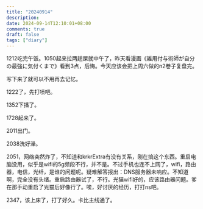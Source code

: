 ```yaml
---
title: "20240914"
description: 
date: 2024-09-14T12:10:01+08:00
comments: true
draft: false
tags: ["diary"]
---
```

1212吃完午饭。1050起来拉两趟屎就中午了，昨天看漫画《雑用付与術師が自分の最強に気付くまで》看到3点，后悔。今天应该会把上周六做的n2卷子复盘完。

写下来了就可以不用再去记忆。

1222了，先打喷吧。

1352下播了。

1728起来了。

2011出门。

2038洗好澡。

2051，网络突然炸了，不知道和krkrExtra有没有关系，刚在搞这个东西。重启电脑没用，似乎是wifi的5g频段不行，并不是。不过手机也连不上网了，wifi，路由器，电信，光纤，是谁的问题呢。疑难解答报出：DNS服务器未响应。不知道啊，完全没有头绪。重启路由器试了，不行。光猫wifi好的，应该路由器问题。爹在那手动重启了光猫后好像行了。唉，好讨厌的经历，打打ns吧。

2347，该上床了，打了好久。卡比主线通了。
